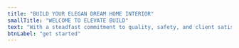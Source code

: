 ```yaml
---
title: "BUILD YOUR ELEGAN DREAM HOME INTERIOR"
smallTitle: "WELCOME TO ELEVATE BUILD"
text: "With a steadfast commitment to quality, safety, and client satisfaction, we transform visions into reality. Explore our services and discover why we're the premier choice for all your construction needs."
btnLabel: "get started"
---
```

